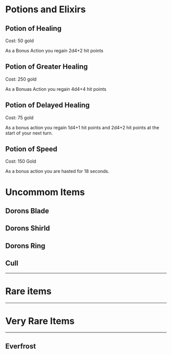 # Potions and Elixirs

## Potion of Healing

Cost: 50 gold

As a Bonus Action you regain 2d4+2 hit points

## Potion of Greater Healing

Cost: 250 gold

As a Bonuas Action you regain 4d4+4 hit points

## Potion of Delayed Healing

Cost: 75 gold

As a bonus action you regain 1d4+1 hit points and 2d4+2 hit points at the start of your next turn.

## Potion of Speed

Cost: 150 Gold

As a bonus action you are hasted for 18 seconds. 

# Uncommom Items

## Dorons Blade

## Dorons Shirld

## Dorons Ring

## Cull

---

# Rare items

---

# Very Rare Items

---

## Everfrost

